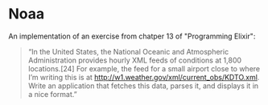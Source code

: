 # Noaa

An implementation of an exercise from chatper 13 of "Programming Elixir":

>“In the United States, the National Oceanic and Atmospheric Administration provides hourly XML feeds of conditions at 1,800 locations.[24] For example, the feed for a small airport close to where I’m writing this is at http://w1.weather.gov/xml/current_obs/KDTO.xml.
> Write an application that fetches this data, parses it, and displays it in a nice format.”
